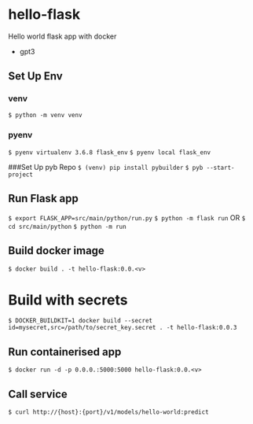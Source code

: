 # hello-flask
Hello world flask app with docker 
+ gpt3

## Set Up Env
### venv
`$ python -m venv venv`

### pyenv
`$ pyenv virtualenv 3.6.8 flask_env`
`$ pyenv local flask_env`

###Set Up pyb Repo
`$ (venv) pip install pybuilder`
`$ pyb --start-project`

## Run Flask app 
`$ export FLASK_APP=src/main/python/run.py`
`$ python -m flask run`
OR
`$ cd src/main/python`
`$ python -m run`

## Build docker image
`$ docker build . -t hello-flask:0.0.<v>`

# Build with secrets
`$ DOCKER_BUILDKIT=1 docker build --secret id=mysecret,src=/path/to/secret_key.secret . -t hello-flask:0.0.3`

## Run containerised app
`$ docker run -d -p 0.0.0.:5000:5000 hello-flask:0.0.<v>`

## Call service
`$ curl http://{host}:{port}/v1/models/hello-world:predict`

